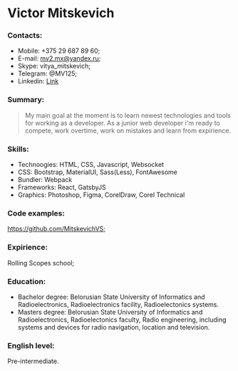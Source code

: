 # Victor Mitskevich #

### Contacts: ###
- Mobile: +375 29 687 89 60;
- E-mail: <mv2.mx@yandex.ru>;
- Skype:  vitya_mitskevich;
- Telegram: @MV125;
- Linkedin: [Link](www.linkedin.com/in/victormitskevich "Linkedin profile")

### Summary: ###
>My main goal at the moment is to learn newest technologies and tools for working as a developer.  As a junior web developer i'm ready to compete, work overtime, work on mistakes and learn from expirience.

### Skills: ###
- Technoogies: HTML, CSS, Javascript, Websocket
- CSS: Bootstrap, MaterialUI, Sass(Less), FontAwesome
- Bundler: Webpack
- Frameworks: React, GatsbyJS
- Graphics: Photoshop, Figma, CorelDraw, Corel Technical

### Code examples: ###
<https://github.com/MitskevichVS>;

### Expirience: ###
Rolling Scopes school;

### Education: ###
- Bachelor degree: Belorusian State University of Informatics and Radioelectronics, Radioelectronics facility, Radioelectonics systems.
- Masters degree: Belorusian State University of Informatics and Radioelectronics, Radioelectonics faculty, Radio engineering, including systems and devices for radio navigation, location and television.

### English level: ###
Pre-intermediate.
